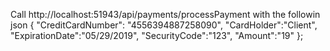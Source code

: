 Call http://localhost:51943/api/payments/processPayment with the followin json
{
  "CreditCardNumber": "4556394887258090",
  "CardHolder":"Client",
  "ExpirationDate":"05/29/2019",
  "SecurityCode":"123",
  "Amount":"19"
};
